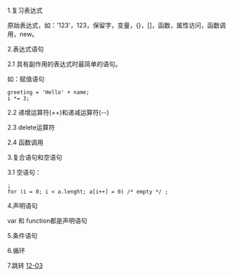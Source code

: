 1.复习表达式

原始表达式，如：'123'，123，保留字，变量，{}，[]，函数，属性访问，函数调用，new。
   
2.表达式语句

2.1 具有副作用的表达式时最简单的语句。

如：赋值语句

	greeting = 'Hello' + name;
	i *= 3;
	
2.2 递增运算符(++)和递减运算符(--)

2.3 delete运算符

2.4 函数调用

3.复合语句和空语句

3.1 空语句：

	;
	for (i = 0; i < a.lenght; a[i++] = 0) /* empty */ ;
	
4.声明语句

var 和 function都是声明语句

5.条件语句

6.循环

7.跳转 [12-03](../学习历程/12-03.html)

